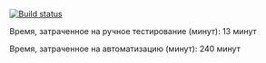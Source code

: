 [![Build status](https://ci.appveyor.com/api/projects/status/9agyj75hdj401txr?svg=true)](https://ci.appveyor.com/project/Cossmoz61571/carddeliverypatterns-2)

Время, затраченное на ручное тестирование (минут): 13 минут

Время, затраченное на автоматизацию (минут): 240 минут
